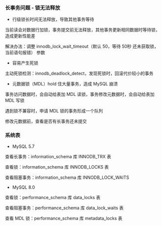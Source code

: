 ### 长事务问题 - 锁无法释放

* 行级锁长时间无法释放，导致其他事务等待

当前读会对数据行加锁，事务提交前无法释放，其他事务更新相同数据时等待锁，造成更新性能差

解决办法：调整 innodb_lock_wait_timeout（默认 50，等待 50秒 还未获取锁，当前语句报错） 参数


* 容易产生死锁

主动死锁检测：innodb_deadlock_detect，发现死锁时，回滚代价较小的事务


* 元数据锁（MDL）hold 住大量事务，造成 MySQL 崩溃

事务访问数据时，会自动给表加 MDL 读锁，事务修改元数据时，会自动给表加 MDL 写锁

遇到锁不兼容时，申请 MDL 锁的事务形成一个队列

修改元数据前，查看是否有长事务还未提交


### 系统表

* MySQL 5.7

查看长事务：information_schema 库 INNODB_TRX 表

查看锁：information_schema 库 INNODB_LOCKS 表

查看阻塞事务：information_schema 库 INNODB_LOCK_WAITS


* MySQL 8.0

查看锁：performance_schema 库 data_locks 表

查看阻塞事务：performance_schema 库 data_lock_waits 表

查看 MDL 锁：performance_schema 库 metadata_locks 表
